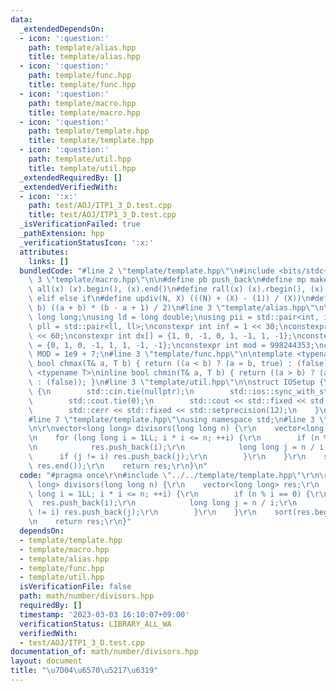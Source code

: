 ```yaml
---
data:
  _extendedDependsOn:
  - icon: ':question:'
    path: template/alias.hpp
    title: template/alias.hpp
  - icon: ':question:'
    path: template/func.hpp
    title: template/func.hpp
  - icon: ':question:'
    path: template/macro.hpp
    title: template/macro.hpp
  - icon: ':question:'
    path: template/template.hpp
    title: template/template.hpp
  - icon: ':question:'
    path: template/util.hpp
    title: template/util.hpp
  _extendedRequiredBy: []
  _extendedVerifiedWith:
  - icon: ':x:'
    path: test/AOJ/ITP1_3_D.test.cpp
    title: test/AOJ/ITP1_3_D.test.cpp
  _isVerificationFailed: true
  _pathExtension: hpp
  _verificationStatusIcon: ':x:'
  attributes:
    links: []
  bundledCode: "#line 2 \"template/template.hpp\"\n#include <bits/stdc++.h>\n#line\
    \ 3 \"template/macro.hpp\"\n\n#define pb push_back\n#define mp make_pair\n#define\
    \ all(x) (x).begin(), (x).end()\n#define rall(x) (x).rbegin(), (x).rend()\n#define\
    \ elif else if\n#define updiv(N, X) (((N) + (X) - (1)) / (X))\n#define sigma(a,\
    \ b) ((a + b) * (b - a + 1) / 2)\n#line 3 \"template/alias.hpp\"\n\nusing ll =\
    \ long long;\nusing ld = long double;\nusing pii = std::pair<int, int>;\nusing\
    \ pll = std::pair<ll, ll>;\nconstexpr int inf = 1 << 30;\nconstexpr ll INF = 1LL\
    \ << 60;\nconstexpr int dx[] = {1, 0, -1, 0, 1, -1, 1, -1};\nconstexpr int dy[]\
    \ = {0, 1, 0, -1, 1, 1, -1, -1};\nconstexpr int mod = 998244353;\nconstexpr int\
    \ MOD = 1e9 + 7;\n#line 3 \"template/func.hpp\"\n\ntemplate <typename T>\ninline\
    \ bool chmax(T& a, T b) { return ((a < b) ? (a = b, true) : (false)); }\ntemplate\
    \ <typename T>\ninline bool chmin(T& a, T b) { return ((a > b) ? (a = b, true)\
    \ : (false)); }\n#line 3 \"template/util.hpp\"\n\nstruct IOSetup {\n    IOSetup()\
    \ {\n        std::cin.tie(nullptr);\n        std::ios::sync_with_stdio(false);\n\
    \        std::cout.tie(0);\n        std::cout << std::fixed << std::setprecision(12);\n\
    \        std::cerr << std::fixed << std::setprecision(12);\n    }\n} IOSetup;\n\
    #line 7 \"template/template.hpp\"\nusing namespace std;\n#line 3 \"math/number/divisors.hpp\"\
    \n\r\nvector<long long> divisors(long long n) {\r\n    vector<long long> res;\r\
    \n    for (long long i = 1LL; i * i <= n; ++i) {\r\n        if (n % i == 0) {\r\
    \n            res.push_back(i);\r\n            long long j = n / i;\r\n      \
    \      if (j != i) res.push_back(j);\r\n        }\r\n    }\r\n    sort(res.begin(),\
    \ res.end());\r\n    return res;\r\n}\n"
  code: "#pragma once\r\n#include \"../../template/template.hpp\"\r\n\r\nvector<long\
    \ long> divisors(long long n) {\r\n    vector<long long> res;\r\n    for (long\
    \ long i = 1LL; i * i <= n; ++i) {\r\n        if (n % i == 0) {\r\n          \
    \  res.push_back(i);\r\n            long long j = n / i;\r\n            if (j\
    \ != i) res.push_back(j);\r\n        }\r\n    }\r\n    sort(res.begin(), res.end());\r\
    \n    return res;\r\n}"
  dependsOn:
  - template/template.hpp
  - template/macro.hpp
  - template/alias.hpp
  - template/func.hpp
  - template/util.hpp
  isVerificationFile: false
  path: math/number/divisors.hpp
  requiredBy: []
  timestamp: '2023-03-03 16:10:07+09:00'
  verificationStatus: LIBRARY_ALL_WA
  verifiedWith:
  - test/AOJ/ITP1_3_D.test.cpp
documentation_of: math/number/divisors.hpp
layout: document
title: "\u7D04\u6570\u5217\u6319"
---
```

